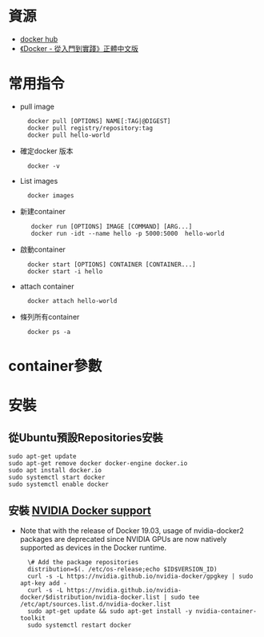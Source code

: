 <script src='https://cdnjs.cloudflare.com/ajax/libs/mathjax/2.7.5/MathJax.js?config=TeX-MML-AM_CHTML'></script>
<script type="text/x-mathjax-config">
    MathJax.Hub.Config({ tex2jax: {inlineMath: [['$','$'], ['\\(','\\)']]} });
</script>
# 資源
- [docker hub](https://hub.docker.com/)
- [《Docker - 從入門到實踐­》正體中文版](https://legacy.gitbook.com/book/philipzheng/docker_practice/details)

# 常用指令

- pull image

        docker pull [OPTIONS] NAME[:TAG|@DIGEST]
        docker pull registry/repository:tag
        docker pull hello-world

- 確定docker 版本

        docker -v

- List images

        docker images

- 新建container

         docker run [OPTIONS] IMAGE [COMMAND] [ARG...]
         docker run -idt --name hello -p 5000:5000  hello-world


- 啟動container

        docker start [OPTIONS] CONTAINER [CONTAINER...]
        docker start -i hello

- attach container

        docker attach hello-world

- 條列所有container

	    docker ps -a


# container參數

# 安裝

## 從Ubuntu預設Repositories安裝
    sudo apt-get update
    sudo apt-get remove docker docker-engine docker.io
    sudo apt install docker.io
    sudo systemctl start docker
    sudo systemctl enable docker

## 安裝 [NVIDIA Docker support](https://github.com/NVIDIA/nvidia-docker)
- Note that with the release of Docker 19.03, usage of nvidia-docker2 packages are deprecated since NVIDIA GPUs are now natively supported as devices in the Docker runtime.

        \# Add the package repositories
        distribution=$(. /etc/os-release;echo $ID$VERSION_ID)
        curl -s -L https://nvidia.github.io/nvidia-docker/gpgkey | sudo apt-key add -
        curl -s -L https://nvidia.github.io/nvidia-docker/$distribution/nvidia-docker.list | sudo tee /etc/apt/sources.list.d/nvidia-docker.list
        sudo apt-get update && sudo apt-get install -y nvidia-container-toolkit
        sudo systemctl restart docker
